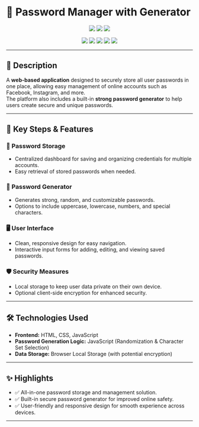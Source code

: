 # 🔐 Password Manager with Generator  

<p align="center">
  <!-- Tech Stack Badges -->
  <img src="https://img.shields.io/badge/HTML5-E34F26?style=for-the-badge&logo=html5&logoColor=white"/>
  <img src="https://img.shields.io/badge/CSS3-1572B6?style=for-the-badge&logo=css3&logoColor=white"/>
  <img src="https://img.shields.io/badge/JavaScript-F7DF1E?style=for-the-badge&logo=javascript&logoColor=black"/>
  
</p>

<p align="center">
  <!-- Repo Status Badges -->
  <img src="https://img.shields.io/github/last-commit/El-Qady/-"/>
  <img src="https://img.shields.io/github/languages/count/El-Qady/-"/>
  <img src="https://img.shields.io/github/repo-size/El-Qady/-"/>
  <img src="https://img.shields.io/github/license/El-Qady/-"/>
  <img src="https://img.shields.io/github/stars/El-Qady/-?style=social"/>
</p>

---

## 📌 Description  
A **web-based application** designed to securely store all user passwords in one place, allowing easy management of online accounts such as Facebook, Instagram, and more.  
The platform also includes a built-in **strong password generator** to help users create secure and unique passwords.  

---

## 🚀 Key Steps & Features  

### 🔑 Password Storage  
- Centralized dashboard for saving and organizing credentials for multiple accounts.  
- Easy retrieval of stored passwords when needed.  

### 🔐 Password Generator  
- Generates strong, random, and customizable passwords.  
- Options to include uppercase, lowercase, numbers, and special characters.  

### 🖥️ User Interface  
- Clean, responsive design for easy navigation.  
- Interactive input forms for adding, editing, and viewing saved passwords.  

### 🛡️ Security Measures  
- Local storage to keep user data private on their own device.  
- Optional client-side encryption for enhanced security.  

---

## 🛠️ Technologies Used  
- **Frontend:** HTML, CSS, JavaScript  
- **Password Generation Logic:** JavaScript (Randomization & Character Set Selection)  
- **Data Storage:** Browser Local Storage (with potential encryption)  

---

## ✨ Highlights  
- ✅ All-in-one password storage and management solution.  
- ✅ Built-in secure password generator for improved online safety.  
- ✅ User-friendly and responsive design for smooth experience across devices.  

---
